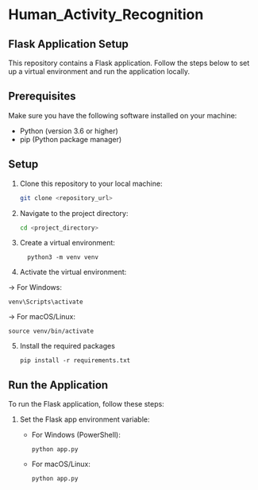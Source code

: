 
# Human_Activity_Recognition
## Flask Application Setup

This repository contains a Flask application. Follow the steps below to set up a virtual environment and run the application locally.

## Prerequisites

Make sure you have the following software installed on your machine:

- Python (version 3.6 or higher)
- pip (Python package manager)

## Setup

1. Clone this repository to your local machine:

   ```bash
   git clone <repository_url>

2. Navigate to the project directory:

   ```bash
   cd <project_directory>
   
3. Create a virtual environment:
		 
		 python3 -m venv venv

4. Activate the virtual environment:

-> For Windows:
    
	venv\Scripts\activate

-> For macOS/Linux:

    source venv/bin/activate

 5. Install the required packages

        pip install -r requirements.txt
## Run the Application

To run the Flask application, follow these steps:

1.  Set the Flask app environment variable:
    
   
    -   For Windows (PowerShell):
        
        `python app.py` 
        
    -   For macOS/Linux:
        
        `python app.py`














